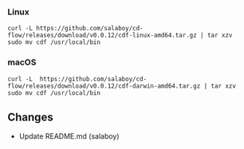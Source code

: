 ### Linux

```shell
curl -L https://github.com/salaboy/cd-flow/releases/download/v0.0.12/cdf-linux-amd64.tar.gz | tar xzv 
sudo mv cdf /usr/local/bin
```

### macOS

```shell
curl -L  https://github.com/salaboy/cd-flow/releases/download/v0.0.12/cdf-darwin-amd64.tar.gz | tar xzv
sudo mv cdf /usr/local/bin
```
## Changes

* Update README.md (salaboy)
